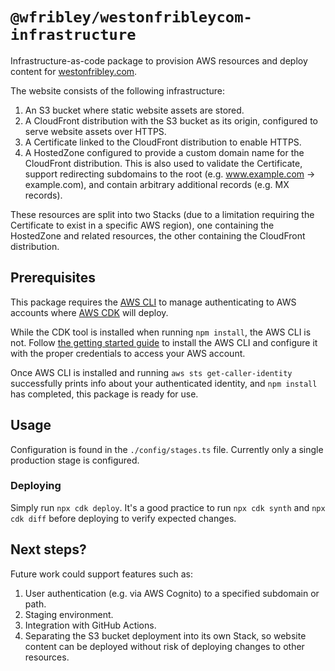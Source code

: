 # `@wfribley/westonfribleycom-infrastructure`

Infrastructure-as-code package to provision AWS resources and deploy content for [westonfribley.com](https://westonfribley.com).

The website consists of the following infrastructure:

1. An S3 bucket where static website assets are stored.
2. A CloudFront distribution with the S3 bucket as its origin, configured to serve website assets over HTTPS.
3. A Certificate linked to the CloudFront distribution to enable HTTPS.
4. A HostedZone configured to provide a custom domain name for the CloudFront distribution. This is also used to validate the Certificate, support redirecting subdomains to the root (e.g. www.example.com -> example.com), and contain arbitrary additional records (e.g. MX records).

These resources are split into two Stacks (due to a limitation requiring the Certificate to exist in a specific AWS region), one containing the HostedZone and related resources, the other containing the CloudFront distribution.

## Prerequisites

This package requires the [AWS CLI](https://aws.amazon.com/cli/) to manage authenticating to AWS accounts where [AWS CDK](https://aws.amazon.com/cdk/) will deploy.

While the CDK tool is installed when running `npm install`, the AWS CLI is not. Follow [the getting started guide](https://docs.aws.amazon.com/cli/latest/userguide/cli-chap-getting-started.html) to install the AWS CLI and configure it with the proper credentials to access your AWS account. 

Once AWS CLI is installed and running `aws sts get-caller-identity` successfully prints info about your authenticated identity, and `npm install` has completed, this package is ready for use. 

## Usage

Configuration is found in the `./config/stages.ts` file. Currently only a single production stage is configured.

### Deploying

Simply run `npx cdk deploy`. It's a good practice to run `npx cdk synth` and `npx cdk diff` before deploying to verify expected changes.

## Next steps?

Future work could support features such as:

1. User authentication (e.g. via AWS Cognito) to a specified subdomain or path.
2. Staging environment.
3. Integration with GitHub Actions.
4. Separating the S3 bucket deployment into its own Stack, so website content can be deployed without risk of deploying changes to other resources.